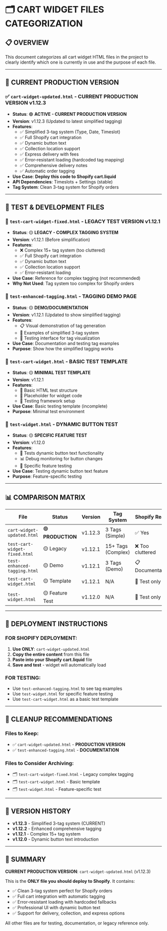 # 🗂️ CART WIDGET FILES CATEGORIZATION

## 📋 **OVERVIEW**
This document categorizes all cart widget HTML files in the project to clearly identify which one is currently in use and the purpose of each file.

---

## 🎯 **CURRENT PRODUCTION VERSION**

### ✅ **`cart-widget-updated.html`** - **CURRENT PRODUCTION VERSION v1.12.3**
- **Status**: 🟢 **ACTIVE - CURRENT PRODUCTION VERSION**
- **Version**: v1.12.3 (Updated to latest simplified tagging)
- **Features**:
  - ✅ Simplified 3-tag system (Type, Date, Timeslot)
  - ✅ Full Shopify cart integration
  - ✅ Dynamic button text
  - ✅ Collection location support
  - ✅ Express delivery with fees
  - ✅ Error-resistant loading (hardcoded tag mapping)
  - ✅ Comprehensive delivery notes
  - ✅ Automatic order tagging
- **Use Case**: **Deploy this code to Shopify cart.liquid**
- **API Dependencies**: Timeslots + Settings (stable)
- **Tag System**: Clean 3-tag system for Shopify orders

---

## 🧪 **TEST & DEVELOPMENT FILES**

### 🔶 **`test-cart-widget-fixed.html`** - **LEGACY TEST VERSION v1.12.1**
- **Status**: 🟡 **LEGACY - COMPLEX TAGGING SYSTEM**
- **Version**: v1.12.1 (Before simplification)
- **Features**:
  - ❌ Complex 15+ tag system (too cluttered)
  - ✅ Full Shopify cart integration
  - ✅ Dynamic button text
  - ✅ Collection location support
  - ✅ Error-resistant loading
- **Use Case**: Reference for complex tagging (not recommended)
- **Why Not Used**: Tag system too complex for Shopify orders

### 🔶 **`test-enhanced-tagging.html`** - **TAGGING DEMO PAGE**
- **Status**: 🟡 **DEMO/DOCUMENTATION**
- **Version**: v1.12.1 (Updated to show simplified tagging)
- **Features**:
  - 📋 Visual demonstration of tag generation
  - 🎯 Examples of simplified 3-tag system
  - 🧪 Testing interface for tag visualization
- **Use Case**: Documentation and testing tag examples
- **Purpose**: Show how the simplified tagging works

### 🔶 **`test-cart-widget.html`** - **BASIC TEST TEMPLATE**
- **Status**: 🟡 **MINIMAL TEST TEMPLATE**
- **Version**: v1.12.1
- **Features**:
  - 🧪 Basic HTML test structure
  - 📝 Placeholder for widget code
  - 🎯 Testing framework setup
- **Use Case**: Basic testing template (incomplete)
- **Purpose**: Minimal test environment

### 🔶 **`test-widget.html`** - **DYNAMIC BUTTON TEST**
- **Status**: 🟡 **SPECIFIC FEATURE TEST**
- **Version**: v1.12.0
- **Features**:
  - 🧪 Tests dynamic button text functionality
  - 📊 Debug monitoring for button changes
  - 🎯 Specific feature testing
- **Use Case**: Testing dynamic button text feature
- **Purpose**: Feature-specific testing

---

## 📊 **COMPARISON MATRIX**

| File | Status | Version | Tag System | Shopify Ready | Purpose |
|------|--------|---------|------------|---------------|---------|
| `cart-widget-updated.html` | 🟢 **PRODUCTION** | v1.12.3 | 3 Tags (Simple) | ✅ Yes | **Deploy to Shopify** |
| `test-cart-widget-fixed.html` | 🟡 Legacy | v1.12.1 | 15+ Tags (Complex) | ❌ Too cluttered | Reference only |
| `test-enhanced-tagging.html` | 🟡 Demo | v1.12.1 | 3 Tags (Demo) | 📋 Documentation | Tag visualization |
| `test-cart-widget.html` | 🟡 Template | v1.12.1 | N/A | 🧪 Test only | Basic testing |
| `test-widget.html` | 🟡 Feature Test | v1.12.0 | N/A | 🧪 Test only | Button text testing |

---

## 🎯 **DEPLOYMENT INSTRUCTIONS**

### **FOR SHOPIFY DEPLOYMENT:**
1. **Use ONLY**: `cart-widget-updated.html`
2. **Copy the entire content** from this file
3. **Paste into your Shopify cart.liquid** file
4. **Save and test** - widget will automatically load

### **FOR TESTING:**
- Use `test-enhanced-tagging.html` to see tag examples
- Use `test-widget.html` for specific feature testing
- Use `test-cart-widget.html` as a basic test template

---

## 🧹 **CLEANUP RECOMMENDATIONS**

### **Files to Keep:**
- ✅ `cart-widget-updated.html` - **PRODUCTION VERSION**
- ✅ `test-enhanced-tagging.html` - **DOCUMENTATION**

### **Files to Consider Archiving:**
- 🗂️ `test-cart-widget-fixed.html` - Legacy complex tagging
- 🗂️ `test-cart-widget.html` - Basic template
- 🗂️ `test-widget.html` - Feature-specific test

---

## 📝 **VERSION HISTORY**

- **v1.12.3** - Simplified 3-tag system (CURRENT)
- **v1.12.2** - Enhanced comprehensive tagging
- **v1.12.1** - Complex 15+ tag system
- **v1.12.0** - Dynamic button text introduction

---

## 🎉 **SUMMARY**

**CURRENT PRODUCTION VERSION**: `cart-widget-updated.html` (v1.12.3)

This is the **ONLY file you should deploy to Shopify**. It contains:
- ✅ Clean 3-tag system perfect for Shopify orders
- ✅ Full cart integration with automatic tagging
- ✅ Error-resistant loading with hardcoded fallbacks
- ✅ Professional UI with dynamic button text
- ✅ Support for delivery, collection, and express options

All other files are for testing, documentation, or legacy reference only. 